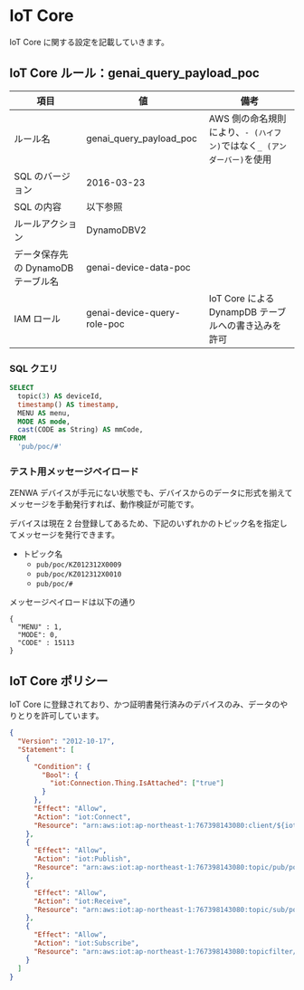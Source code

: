 # IoT Core

IoT Core に関する設定を記載していきます。

## IoT Core ルール：genai_query_payload_poc

| 項目                               | 値                          | 備考                                                                   |
| ---------------------------------- | --------------------------- | ---------------------------------------------------------------------- |
| ルール名                           | genai_query_payload_poc     | AWS 側の命名規則により、`- (ハイフン)`ではなく`_ (アンダーバー)`を使用 |
| SQL のバージョン                   | 2016-03-23                  |                                                                        |
| SQL の内容                         | 以下参照                    |                                                                        |
| ルールアクション                   | DynamoDBV2                  |                                                                        |
| データ保存先の DynamoDB テーブル名 | genai-device-data-poc       |                                                                        |
| IAM ロール                         | genai-device-query-role-poc | IoT Core による DynampDB テーブルへの書き込みを許可                    |

### SQL クエリ

```sql
SELECT
  topic(3) AS deviceId,
  timestamp() AS timestamp,
  MENU AS menu,
  MODE AS mode,
  cast(CODE as String) AS mmCode,
FROM
  'pub/poc/#'
```

### テスト用メッセージペイロード

ZENWA デバイスが手元にない状態でも、デバイスからのデータに形式を揃えてメッセージを手動発行すれば、動作検証が可能です。

デバイスは現在 2 台登録してあるため、下記のいずれかのトピック名を指定してメッセージを発行できます。

- トピック名
  - `pub/poc/KZ012312X0009`
  - `pub/poc/KZ012312X0010`
  - `pub/poc/#`

メッセージペイロードは以下の通り

```
{
  "MENU" : 1,
  "MODE": 0,
  "CODE" : 15113
}
```

## IoT Core ポリシー

IoT Core に登録されており、かつ証明書発行済みのデバイスのみ、データのやりとりを許可しています。

```json
{
  "Version": "2012-10-17",
  "Statement": [
    {
      "Condition": {
        "Bool": {
          "iot:Connection.Thing.IsAttached": ["true"]
        }
      },
      "Effect": "Allow",
      "Action": "iot:Connect",
      "Resource": "arn:aws:iot:ap-northeast-1:767398143080:client/${iot:Connection.Thing.ThingName}"
    },
    {
      "Effect": "Allow",
      "Action": "iot:Publish",
      "Resource": "arn:aws:iot:ap-northeast-1:767398143080:topic/pub/poc/${iot:Connection.Thing.ThingName}"
    },
    {
      "Effect": "Allow",
      "Action": "iot:Receive",
      "Resource": "arn:aws:iot:ap-northeast-1:767398143080:topic/sub/poc/${iot:Connection.Thing.ThingName}"
    },
    {
      "Effect": "Allow",
      "Action": "iot:Subscribe",
      "Resource": "arn:aws:iot:ap-northeast-1:767398143080:topicfilter/sub/poc/${iot:Connection.Thing.ThingName}"
    }
  ]
}
```
